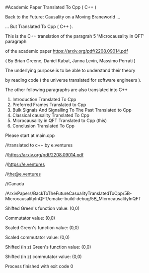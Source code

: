 #Academic Paper Translated To Cpp ( C++ )

Back to the Future: Causality on a Moving Braneworld ...

... But Translated To Cpp ( C++ ).

This is the C++ translation of the paragrah 5 'Microcausality in QFT' paragraph

of the academic paper https://arxiv.org/pdf/2208.09014.pdf

( By Brian Greene, Daniel Kabat, Janna Levin, Massimo Porrati )

The underlying purpose is to be able to understand their theory 

by reading code ( the universe translated for software engineers ).

The other following paragraphs are also translated into C++ 

1. Introduction Translated To Cpp 
2. Preferred Frames Translated to Cpp
3. Bulk Signals And Signalling To The Past Translated to Cpp
4. Classical causality Translated To Cpp
5. Microcausality in QFT Translated to Cpp (this)
6. Conclusion Translated To Cpp

Please start at main.cpp

//translated to c++ by e.ventures

//https://arxiv.org/pdf/2208.09014.pdf

//https://e.ventures

//the@e.ventures

//Canada

/ArxivPapers/BackToTheFutureCasualityTranslatedToCpp/5B-MicrocausalityInQFT/cmake-build-debug/5B_MicrocausalityInQFT

Shifted Green's function value: (0,0)

Commutator value: (0,0)

Scaled Green's function value: (0,0)

Scaled commutator value: (0,0)

Shifted (in z) Green's function value: (0,0)

Shifted (in z) commutator value: (0,0)


Process finished with exit code 0

